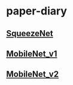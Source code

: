 # paper-diary

## [SqueezeNet](https://github.com/jyhengcoder/paper-diary/blob/master/squeezenet.md)
## [MobileNet_v1](https://github.com/jyhengcoder/paper-diary/blob/master/mobilenet_v1.md)
## [MobileNet_v2](https://github.com/jyhengcoder/paper-diary/blob/master/mobilenet_v2.md)
